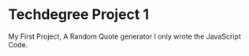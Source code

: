 # Techdegree Project 1
My First Project,
A Random Quote generator
I only wrote the JavaScript Code. 
